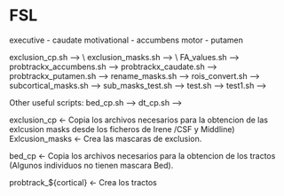 # FSL


executive - caudate
motivational - accumbens
motor - putamen

exclusion_cp.sh --> \\
exclusion_masks.sh --> \\
FA_values.sh --> 
probtrackx_accumbens.sh --> 
probtrackx_caudate.sh --> 
probtrackx_putamen.sh --> 
rename_masks.sh --> 
rois_convert.sh --> 
subcortical_masks.sh --> 
sub_masks_test.sh --> 
test.sh --> 
test1.sh --> 

Other useful scripts:
bed_cp.sh --> 
dt_cp.sh --> 


exclusion_cp <- Copia los archivos necesarios para la obtencion de las exlcusion masks desde los ficheros de Irene /CSF y Middline)
Exlcusion_masks <- Crea las mascaras de exclusion.

bed_cp <- Copia los archivos necesarios para la obtencion de los tractos
(Algunos individuos no tienen mascara Bed).

probtrack_${cortical} <- Crea los tractos
